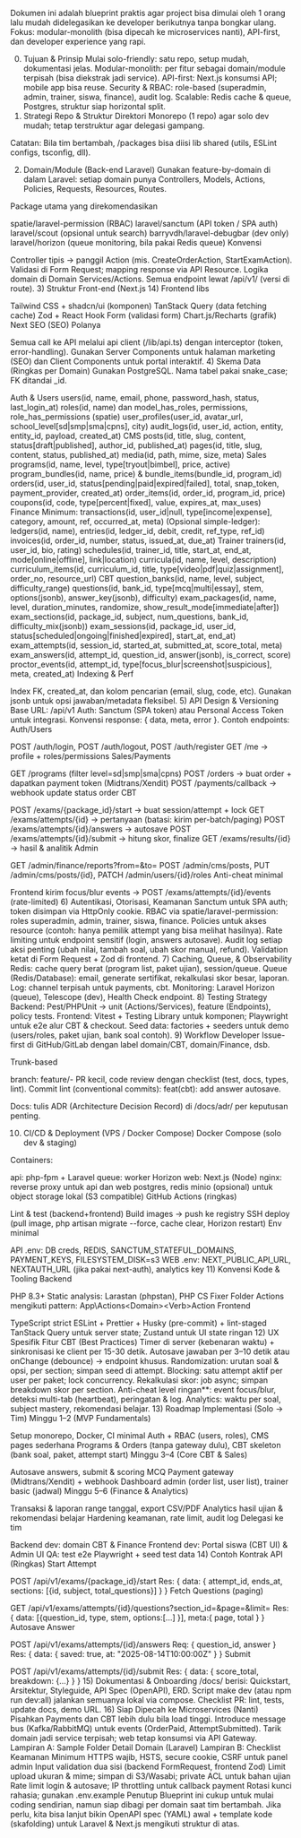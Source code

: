 Dokumen ini adalah blueprint praktis agar project bisa dimulai oleh 1 orang lalu mudah didelegasikan ke developer berikutnya tanpa bongkar ulang. Fokus: modular-monolith (bisa dipecah ke microservices nanti), API-first, dan developer experience yang rapi.

0) Tujuan & Prinsip
Mulai solo-friendly: satu repo, setup mudah, dokumentasi jelas.
Modular-monolith: per fitur sebagai domain/module terpisah (bisa diekstrak jadi service).
API-first: Next.js konsumsi API; mobile app bisa reuse.
Security & RBAC: role-based (superadmin, admin, trainer, siswa, finance), audit log.
Scalable: Redis cache & queue, Postgres, struktur siap horizontal split.
1) Strategi Repo & Struktur Direktori
Monorepo (1 repo) agar solo dev mudah; tetap terstruktur agar delegasi gampang.

Catatan: Bila tim bertambah, /packages bisa diisi lib shared (utils, ESLint configs, tsconfig, dll).

2) Domain/Module (Back-end Laravel)
Gunakan feature-by-domain di dalam Laravel: setiap domain punya Controllers, Models, Actions, Policies, Requests, Resources, Routes.

Package utama yang direkomendasikan

spatie/laravel-permission (RBAC)
laravel/sanctum (API token / SPA auth)
laravel/scout (opsional untuk search)
barryvdh/laravel-debugbar (dev only)
laravel/horizon (queue monitoring, bila pakai Redis queue)
Konvensi

Controller tipis → panggil Action (mis. CreateOrderAction, StartExamAction).
Validasi di Form Request; mapping response via API Resource.
Logika domain di Domain Services/Actions.
Semua endpoint lewat /api/v1/ (versi di route).
3) Struktur Front-end (Next.js 14)
Frontend libs

Tailwind CSS + shadcn/ui (komponen)
TanStack Query (data fetching cache)
Zod + React Hook Form (validasi form)
Chart.js/Recharts (grafik)
Next SEO (SEO)
Polanya

Semua call ke API melalui api client (/lib/api.ts) dengan interceptor (token, error-handling).
Gunakan Server Components untuk halaman marketing (SEO) dan Client Components untuk portal interaktif.
4) Skema Data (Ringkas per Domain)
Gunakan PostgreSQL. Nama tabel pakai snake_case; FK ditandai _id.

Auth & Users
users(id, name, email, phone, password_hash, status, last_login_at)
roles(id, name) dan model_has_roles, permissions, role_has_permissions (spatie)
user_profiles(user_id, avatar_url, school_level[sd|smp|sma|cpns], city)
audit_logs(id, user_id, action, entity, entity_id, payload, created_at)
CMS
posts(id, title, slug, content, status[draft|published], author_id, published_at)
pages(id, title, slug, content, status, published_at)
media(id, path, mime, size, meta)
Sales
programs(id, name, level, type[tryout|bimbel], price, active)
program_bundles(id, name, price) & bundle_items(bundle_id, program_id)
orders(id, user_id, status[pending|paid|expired|failed], total, snap_token, payment_provider, created_at)
order_items(id, order_id, program_id, price)
coupons(id, code, type[percent|fixed], value, expires_at, max_uses)
Finance
Minimum: transactions(id, user_id|null, type[income|expense], category, amount, ref, occurred_at, meta)
(Opsional simple-ledger): ledgers(id, name), entries(id, ledger_id, debit, credit, ref_type, ref_id)
invoices(id, order_id, number, status, issued_at, due_at)
Trainer
trainers(id, user_id, bio, rating)
schedules(id, trainer_id, title, start_at, end_at, mode[online|offline], link|location)
curricula(id, name, level, description)
curriculum_items(id, curriculum_id, title, type[video|pdf|quiz|assignment], order_no, resource_url)
CBT
question_banks(id, name, level, subject, difficulty_range)
questions(id, bank_id, type[mcq|multi|essay], stem, options(jsonb), answer_key(jsonb), difficulty)
exam_packages(id, name, level, duration_minutes, randomize, show_result_mode[immediate|after])
exam_sections(id, package_id, subject, num_questions, bank_id, difficulty_mix(jsonb))
exam_sessions(id, package_id, user_id, status[scheduled|ongoing|finished|expired], start_at, end_at)
exam_attempts(id, session_id, started_at, submitted_at, score_total, meta)
exam_answers(id, attempt_id, question_id, answer(jsonb), is_correct, score)
proctor_events(id, attempt_id, type[focus_blur|screenshot|suspicious], meta, created_at)
Indexing & Perf

Index FK, created_at, dan kolom pencarian (email, slug, code, etc).
Gunakan jsonb untuk opsi jawaban/metadata fleksibel.
5) API Design & Versioning
Base URL: /api/v1
Auth: Sanctum (SPA token) atau Personal Access Token untuk integrasi.
Konvensi response: { data, meta, error }.
Contoh endpoints:
Auth/Users

POST /auth/login, POST /auth/logout, POST /auth/register
GET /me → profile + roles/permissions
Sales/Payments

GET /programs (filter level=sd|smp|sma|cpns)
POST /orders → buat order + dapatkan payment token (Midtrans/Xendit)
POST /payments/callback → webhook update status order
CBT

POST /exams/{package_id}/start → buat session/attempt + lock
GET /exams/attempts/{id} → pertanyaan (batasi: kirim per-batch/paging)
POST /exams/attempts/{id}/answers → autosave
POST /exams/attempts/{id}/submit → hitung skor, finalize
GET /exams/results/{id} → hasil & analitik
Admin

GET /admin/finance/reports?from=&to=
POST /admin/cms/posts, PUT /admin/cms/posts/{id}, PATCH /admin/users/{id}/roles
Anti-cheat minimal

Frontend kirim focus/blur events → POST /exams/attempts/{id}/events (rate-limited)
6) Autentikasi, Otorisasi, Keamanan
Sanctum untuk SPA auth; token disimpan via HttpOnly cookie.
RBAC via spatie/laravel-permission: roles superadmin, admin, trainer, siswa, finance.
Policies untuk akses resource (contoh: hanya pemilik attempt yang bisa melihat hasilnya).
Rate limiting untuk endpoint sensitif (login, answers autosave).
Audit log setiap aksi penting (ubah nilai, tambah soal, ubah skor manual, refund).
Validation ketat di Form Request + Zod di frontend.
7) Caching, Queue, & Observability
Redis: cache query berat (program list, paket ujian), session/queue.
Queue (Redis/Database): email, generate sertifikat, rekalkulasi skor besar, laporan.
Log: channel terpisah untuk payments, cbt.
Monitoring: Laravel Horizon (queue), Telescope (dev), Health Check endpoint.
8) Testing Strategy
Backend: Pest/PHPUnit → unit (Actions/Services), feature (Endpoints), policy tests.
Frontend: Vitest + Testing Library untuk komponen; Playwright untuk e2e alur CBT & checkout.
Seed data: factories + seeders untuk demo (users/roles, paket ujian, bank soal contoh).
9) Workflow Developer
Issue-first di GitHub/GitLab dengan label domain/CBT, domain/Finance, dsb.

Trunk-based

branch: feature/<domain>-<desc>
PR kecil, code review dengan checklist (test, docs, types, lint).
Commit lint (conventional commits): feat(cbt): add answer autosave.

Docs: tulis ADR (Architecture Decision Record) di /docs/adr/ per keputusan penting.

10) CI/CD & Deployment (VPS / Docker Compose)
Docker Compose (solo dev & staging)

Containers:

api: php-fpm + Laravel
queue: worker Horizon
web: Next.js (Node)
nginx: reverse proxy untuk api dan web
postgres, redis
minio (opsional) untuk object storage lokal (S3 compatible)
GitHub Actions (ringkas)

Lint & test (backend+frontend)
Build images → push ke registry
SSH deploy (pull image, php artisan migrate --force, cache clear, Horizon restart)
Env minimal

API .env: DB creds, REDIS, SANCTUM_STATEFUL_DOMAINS, PAYMENT_KEYS, FILESYSTEM_DISK=s3
WEB .env: NEXT_PUBLIC_API_URL, NEXTAUTH_URL (jika pakai next-auth), analytics key
11) Konvensi Kode & Tooling
Backend

PHP 8.3+
Static analysis: Larastan (phpstan), PHP CS Fixer
Folder Actions mengikuti pattern: App\Actions\<Domain>\<Verb><Noun>Action
Frontend

TypeScript strict
ESLint + Prettier + Husky (pre-commit) + lint-staged
TanStack Query untuk server state; Zustand untuk UI state ringan
12) UX Spesifik Fitur CBT (Best Practices)
Timer di server (kebenaran waktu) + sinkronisasi ke client per 15-30 detik.
Autosave jawaban per 3–10 detik atau onChange (debounce) → endpoint khusus.
Randomization: urutan soal & opsi, per section; simpan seed di attempt.
Blocking: satu attempt aktif per user per paket; lock concurrency.
Rekalkulasi skor: job async; simpan breakdown skor per section.
Anti-cheat level ringan**: event focus/blur, deteksi multi-tab (heartbeat), peringatan & log.
Analytics: waktu per soal, subject mastery, rekomendasi belajar.
13) Roadmap Implementasi (Solo → Tim)
Minggu 1–2 (MVP Fundamentals)

Setup monorepo, Docker, CI minimal
Auth + RBAC (users, roles), CMS pages sederhana
Programs & Orders (tanpa gateway dulu), CBT skeleton (bank soal, paket, attempt start)
Minggu 3–4 (Core CBT & Sales)

Autosave answers, submit & scoring MCQ
Payment gateway (Midtrans/Xendit) + webhook
Dashboard admin (order list, user list), trainer basic (jadwal)
Minggu 5–6 (Finance & Analytics)

Transaksi & laporan range tanggal, export CSV/PDF
Analytics hasil ujian & rekomendasi belajar
Hardening keamanan, rate limit, audit log
Delegasi ke tim

Backend dev: domain CBT & Finance
Frontend dev: Portal siswa (CBT UI) & Admin UI
QA: test e2e Playwright + seed test data
14) Contoh Kontrak API (Ringkas)
Start Attempt

POST /api/v1/exams/{package_id}/start
Res: { data: { attempt_id, ends_at, sections: [{id, subject, total_questions}] } }
Fetch Questions (paging)

GET /api/v1/exams/attempts/{id}/questions?section_id=&page=&limit=
Res: { data: [{question_id, type, stem, options:[...] }], meta:{ page, total } }
Autosave Answer

POST /api/v1/exams/attempts/{id}/answers
Req: { question_id, answer }
Res: { data: { saved: true, at: "2025-08-14T10:00:00Z" } }
Submit

POST /api/v1/exams/attempts/{id}/submit
Res: { data: { score_total, breakdown: {...} } }
15) Dokumentasi & Onboarding
/docs/ berisi: Quickstart, Arsitektur, Styleguide, API Spec (OpenAPI), ERD.
Script make dev (atau npm run dev:all) jalankan semuanya lokal via compose.
Checklist PR: lint, tests, update docs, demo URL.
16) Siap Dipecah ke Microservices (Nanti)
Pisahkan Payments dan CBT lebih dulu bila load tinggi.
Introduce message bus (Kafka/RabbitMQ) untuk events (OrderPaid, AttemptSubmitted).
Tarik domain jadi service terpisah; web tetap konsumsi via API Gateway.
Lampiran A: Sample Folder Detail Domain (Laravel)
Lampiran B: Checklist Keamanan Minimum
HTTPS wajib, HSTS, secure cookie, CSRF untuk panel admin
Input validation dua sisi (backend FormRequest, frontend Zod)
Limit upload ukuran & mime; simpan di S3/Wasabi; private ACL untuk bahan ujian
Rate limit login & autosave; IP throttling untuk callback payment
Rotasi kunci rahasia; gunakan .env.example
Penutup
Blueprint ini cukup untuk mulai coding sendirian, namun siap dibagi per domain saat tim bertambah. Jika perlu, kita bisa lanjut bikin OpenAPI spec (YAML) awal + template kode (skafolding) untuk Laravel & Next.js mengikuti struktur di atas.